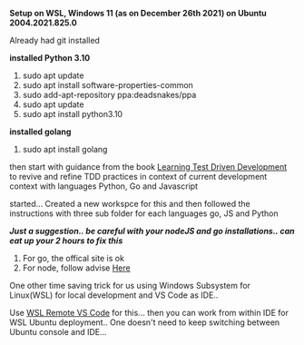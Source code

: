 **Setup on WSL, Windows 11 (as on December 26th 2021) on Ubuntu 2004.2021.825.0**

Already had git installed

**installed Python 3.10**
1. sudo apt update
2. sudo apt install software-properties-common
3. sudo add-apt-repository ppa:deadsnakes/ppa
4. sudo apt update
5. sudo apt install python3.10

**installed golang**
1. sudo apt install golang

then start with guidance from the book [Learning Test Driven Development](https://www.oreilly.com/library/view/learning-test-driven-development/9781098106461/) to revive and refine TDD practices in context of current development context with languages Python, Go and Javascript 

started... 
Created a new workspce for this and then followed the instructions with three sub folder for each languages go, JS and Python

***Just a suggestion.. be careful with your nodeJS and go installations.. can eat up your 2 hours to fix this***

1. For go, the offical site is ok
2. For node, follow advise [Here](https://askubuntu.com/questions/426750/how-can-i-update-my-nodejs-to-the-latest-version)

One other time saving trick for us using Windows Subsystem for Linux(WSL) for local development and VS Code as IDE..

Use [WSL Remote VS Code](https://marketplace.visualstudio.com/items?itemName=ms-vscode-remote.remote-wsl) for this... then you can work from within IDE for WSL Ubuntu deployment.. One doesn't need to keep switching between Ubuntu console and IDE...

